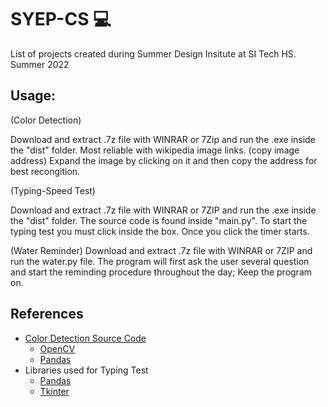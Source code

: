 # SYEP-CS 💻
List of projects created during Summer Design Insitute at SI Tech HS.\
Summer 2022

## Usage:
(Color Detection)

Download and extract .7z file with WINRAR or 7Zip and run the .exe inside the "dist" folder.
Most reliable with wikipedia image links. (copy image address)
Expand the image by clicking on it and then copy the address for best recongition.

(Typing-Speed Test)

Download and extract .7z file with WINRAR or 7ZIP and run the .exe inside the "dist" folder.
The source code is found inside "main.py".
To start the typing test you must click inside the box. Once you click the timer starts.

(Water Reminder)
Download and extract .7z file with WINRAR or 7ZIP and run the water.py file.
The program will first ask the user several question and start the reminding procedure throughout the day; Keep the program on.
## References 

 - [Color Detection Source Code](https://data-flair.training/blogs/project-in-python-colour-detection/)
    - [OpenCV](https://opencv.org/)
    - [Pandas](https://pandas.pydata.org/)
- Libraries used for Typing Test
    - [Pandas](https://pandas.pydata.org/)
    - [Tkinter](https://docs.python.org/3/library/tkinter.html)
    
